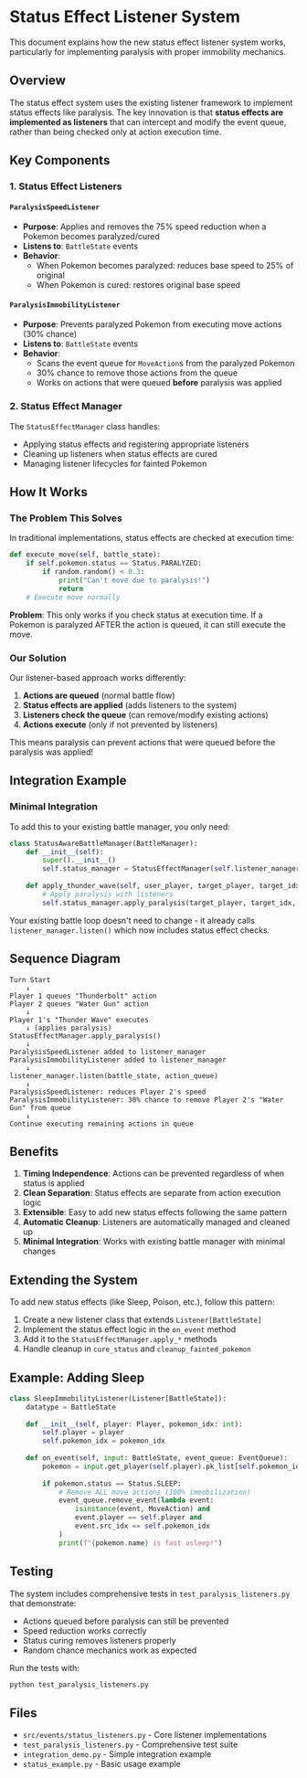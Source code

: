 # Status Effect Listener System

This document explains how the new status effect listener system works, particularly for implementing paralysis with proper immobility mechanics.

## Overview

The status effect system uses the existing listener framework to implement status effects like paralysis. The key innovation is that **status effects are implemented as listeners** that can intercept and modify the event queue, rather than being checked only at action execution time.

## Key Components

### 1. Status Effect Listeners

#### `ParalysisSpeedListener`
- **Purpose**: Applies and removes the 75% speed reduction when a Pokemon becomes paralyzed/cured
- **Listens to**: `BattleState` events
- **Behavior**: 
  - When Pokemon becomes paralyzed: reduces base speed to 25% of original
  - When Pokemon is cured: restores original base speed

#### `ParalysisImmobilityListener`
- **Purpose**: Prevents paralyzed Pokemon from executing move actions (30% chance)
- **Listens to**: `BattleState` events
- **Behavior**: 
  - Scans the event queue for `MoveAction`s from the paralyzed Pokemon
  - 30% chance to remove those actions from the queue
  - Works on actions that were queued **before** paralysis was applied

### 2. Status Effect Manager

The `StatusEffectManager` class handles:
- Applying status effects and registering appropriate listeners
- Cleaning up listeners when status effects are cured
- Managing listener lifecycles for fainted Pokemon

## How It Works

### The Problem This Solves

In traditional implementations, status effects are checked at execution time:

```python
def execute_move(self, battle_state):
    if self.pokemon.status == Status.PARALYZED:
        if random.random() < 0.3:
            print("Can't move due to paralysis!")
            return
    # Execute move normally
```

**Problem**: This only works if you check status at execution time. If a Pokemon is paralyzed AFTER the action is queued, it can still execute the move.

### Our Solution

Our listener-based approach works differently:

1. **Actions are queued** (normal battle flow)
2. **Status effects are applied** (adds listeners to the system)
3. **Listeners check the queue** (can remove/modify existing actions)
4. **Actions execute** (only if not prevented by listeners)

This means paralysis can prevent actions that were queued before the paralysis was applied!

## Integration Example

### Minimal Integration

To add this to your existing battle manager, you only need:

```python
class StatusAwareBattleManager(BattleManager):
    def __init__(self):
        super().__init__()
        self.status_manager = StatusEffectManager(self.listener_manager)
    
    def apply_thunder_wave(self, user_player, target_player, target_idx, battle_state):
        # Apply paralysis with listeners
        self.status_manager.apply_paralysis(target_player, target_idx, battle_state)
```

Your existing battle loop doesn't need to change - it already calls `listener_manager.listen()` which now includes status effect checks.

## Sequence Diagram

```
Turn Start
    ↓
Player 1 queues "Thunderbolt" action
Player 2 queues "Water Gun" action
    ↓
Player 1's "Thunder Wave" executes
    ↓ (applies paralysis)
StatusEffectManager.apply_paralysis()
    ↓
ParalysisSpeedListener added to listener_manager
ParalysisImmobilityListener added to listener_manager
    ↓
listener_manager.listen(battle_state, action_queue)
    ↓
ParalysisSpeedListener: reduces Player 2's speed
ParalysisImmobilityListener: 30% chance to remove Player 2's "Water Gun" from queue
    ↓
Continue executing remaining actions in queue
```

## Benefits

1. **Timing Independence**: Actions can be prevented regardless of when status is applied
2. **Clean Separation**: Status effects are separate from action execution logic
3. **Extensible**: Easy to add new status effects following the same pattern
4. **Automatic Cleanup**: Listeners are automatically managed and cleaned up
5. **Minimal Integration**: Works with existing battle manager with minimal changes

## Extending the System

To add new status effects (like Sleep, Poison, etc.), follow this pattern:

1. Create a new listener class that extends `Listener[BattleState]`
2. Implement the status effect logic in the `on_event` method
3. Add it to the `StatusEffectManager.apply_*` methods
4. Handle cleanup in `cure_status` and `cleanup_fainted_pokemon`

## Example: Adding Sleep

```python
class SleepImmobilityListener(Listener[BattleState]):
    datatype = BattleState
    
    def __init__(self, player: Player, pokemon_idx: int):
        self.player = player
        self.pokemon_idx = pokemon_idx
    
    def on_event(self, input: BattleState, event_queue: EventQueue):
        pokemon = input.get_player(self.player).pk_list[self.pokemon_idx]
        
        if pokemon.status == Status.SLEEP:
            # Remove ALL move actions (100% immobilization)
            event_queue.remove_event(lambda event: 
                isinstance(event, MoveAction) and 
                event.player == self.player and 
                event.src_idx == self.pokemon_idx
            )
            print(f"{pokemon.name} is fast asleep!")
```

## Testing

The system includes comprehensive tests in `test_paralysis_listeners.py` that demonstrate:

- Actions queued before paralysis can still be prevented
- Speed reduction works correctly
- Status curing removes listeners properly
- Random chance mechanics work as expected

Run the tests with:
```bash
python test_paralysis_listeners.py
```

## Files

- `src/events/status_listeners.py` - Core listener implementations
- `test_paralysis_listeners.py` - Comprehensive test suite
- `integration_demo.py` - Simple integration example
- `status_example.py` - Basic usage example
